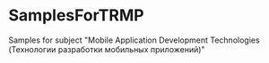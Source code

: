# SamplesForTRMP
Samples for subject "Mobile Application Development Technologies (Технологии разработки мобильных приложений)"
